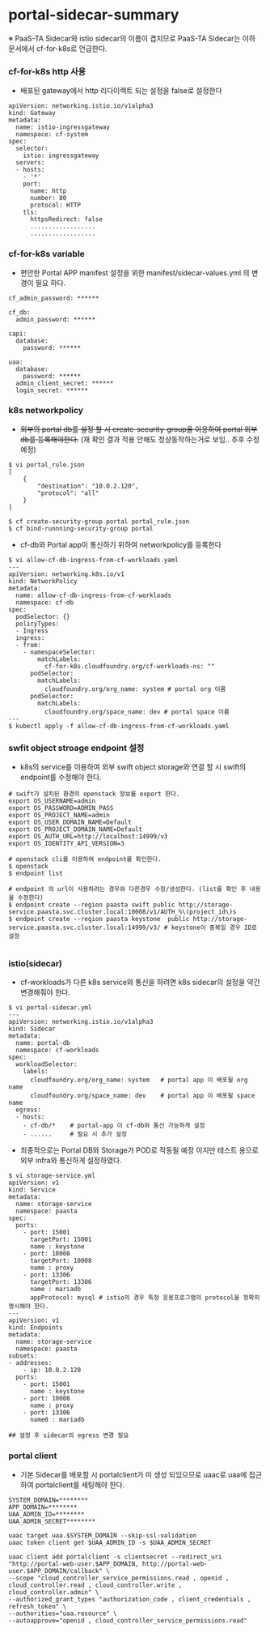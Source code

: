 # portal-sidecar-summary
※ PaaS-TA Sidecar와 istio sidecar의 이름이 겹치므로 PaaS-TA Sidecar는 이하 문서에서 cf-for-k8s로 언급한다.

### cf-for-k8s http 사용
- 배포된 gateway에서 http 리다이렉트 되는 설정을 false로 설정한다
```
apiVersion: networking.istio.io/v1alpha3
kind: Gateway
metadata:
  name: istio-ingressgateway
  namespace: cf-system
spec:
  selector:
    istio: ingressgateway
  servers:
  - hosts:
    - '*'
    port:
      name: http
      number: 80
      protocol: HTTP
    tls:
      httpsRedirect: false
      ..................
      ..................
```


### cf-for-k8s variable
- 편안한 Portal APP manifest 설정을 위한 manifest/sidecar-values.yml 의 변경이 필요 하다.
```
cf_admin_password: ******

cf_db:
  admin_password: ******
  
capi:
  database:
    password: ******
    
uaa:
  database:
    password: ******
  admin_client_secret: ******
  login_secret: ******

```

### k8s networkpolicy
- ~~외부의 portal db를 설정 할 시 create-security-group을 이용하여 portal 외부 db를 등록해야한다.~~ (재 확인 결과 적용 안해도 정상동작하는거로 보임.. 추후 수정 예정)
```
$ vi portal_rule.json
[
    {
        "destination": "10.0.2.120",
        "protocol": "all"
    }
]

$ cf create-security-group portal portal_rule.json
$ cf bind-runnning-security-group portal
```

- cf-db와 Portal app이 통신하기 위하여 networkpolicy를 등록한다
```
$ vi allow-cf-db-ingress-from-cf-workloads.yaml
---
apiVersion: networking.k8s.io/v1
kind: NetworkPolicy
metadata:
  name: allow-cf-db-ingress-from-cf-workloads
  namespace: cf-db
spec:
  podSelector: {}
  policyTypes:
  - Ingress
  ingress:
  - from:
    - namespaceSelector:
        matchLabels:
          cf-for-k8s.cloudfoundry.org/cf-workloads-ns: ""
      podSelector:
        matchLabels:
          cloudfoundry.org/org_name: system # portal org 이름
      podSelector:
        matchLabels:
          cloudfoundry.org/space_name: dev # portal space 이름
---
$ kubectl apply -f allow-cf-db-ingress-from-cf-workloads.yaml
```

### swfit object stroage endpoint 설정
- k8s의 service를 이용하여 외부 swift object storage와 연결 할 시 swift의 endpoint를 수정해야 한다.
```
# swift가 설치된 환경의 openstack 정보를 export 한다.
export OS_USERNAME=admin
export OS_PASSWORD=ADMIN_PASS
export OS_PROJECT_NAME=admin
export OS_USER_DOMAIN_NAME=Default
export OS_PROJECT_DOMAIN_NAME=Default
export OS_AUTH_URL=http://localhost:14999/v3
export OS_IDENTITY_API_VERSION=3

# openstack cli를 이용하여 endpoint를 확인한다.
$ openstack
$ endpoint list

# endpoint 의 url이 사용하려는 경우와 다른경우 수정/생성한다. (list를 확인 후 내용을 수정한다)
$ endpoint create --region paasta swift public http://storage-service.paasta.svc.cluster.local:10008/v1/AUTH_%\(project_id\)s
$ endpoint create --region paasta keystone  public http://storage-service.paasta.svc.cluster.local:14999/v3/ # keystone이 중복일 경우 ID로 설정


```

### istio(sidecar)
- cf-workloads가 다른 k8s service와 통신을 하려면 k8s sidecar의 설정을 약간 변경해줘야 한다.
```
$ vi portal-sidecar.yml
---
apiVersion: networking.istio.io/v1alpha3
kind: Sidecar
metadata:
  name: portal-db
  namespace: cf-workloads
spec:
  workloadSelector:
    labels:
      cloudfoundry.org/org_name: system   # portal app 이 배포될 org name 
      cloudfoundry.org/space_name: dev    # portal app 이 배포될 space name
  egress:
  - hosts:
    - cf-db/*    # portal-app 이 cf-db와 통신 가능하게 설정
    - ......     # 필요 시 추가 설정
```

- 최종적으로는 Portal DB와 Storage가 POD로 작동될 예정 이지만 테스트 용으로 외부 infra와 통신하게 설정하였다.
```
$ vi storage-service.yml
apiVersion: v1
kind: Service
metadata:
  name: storage-service
  namespace: paasta
spec:
  ports:
    - port: 15001
      targetPort: 15001
      name : keystone
    - port: 10008
      targetPort: 10008
      name : proxy
    - port: 13306
      targetPort: 13306
      name : mariadb
      appProtocol: mysql # istio의 경우 특정 응용프로그램의 protocol을 정확히 명시해야 한다.
---
apiVersion: v1
kind: Endpoints
metadata:
  name: storage-service
  namespace: paasta
subsets:
- addresses:
    - ip: 10.0.2.120
  ports:
    - port: 15001
      name : keystone
    - port: 10008
      name : proxy
    - port: 13306
      name0 : mariadb
      
## 설정 후 sidecar의 egress 변경 필요
```



### portal client
- 기본 Sidecar를 배포할 시 portalclient가 미 생성 되있으므로 uaac로 uaa에 접근하여 portalclient를 세팅해야 한다.

```
SYSTEM_DOMAIN=********
APP_DOMAIN=********
UAA_ADMIN_ID=********
UAA_ADMIN_SECRET********

uaac target uaa.$SYSTEM_DOMAIN --skip-ssl-validation
uaac token client get $UAA_ADMIN_ID -s $UAA_ADMIN_SECRET

uaac client add portalclient -s clientsecret --redirect_uri "http://portal-web-user.$APP_DOMAIN, http://portal-web-user.$APP_DOMAIN/callback" \
--scope "cloud_controller_service_permissions.read , openid , cloud_controller.read , cloud_controller.write , cloud_controller.admin" \
--authorized_grant_types "authorization_code , client_credentials , refresh_token" \
--authorities="uaa.resource" \
--autoapprove="openid , cloud_controller_service_permissions.read"
```
